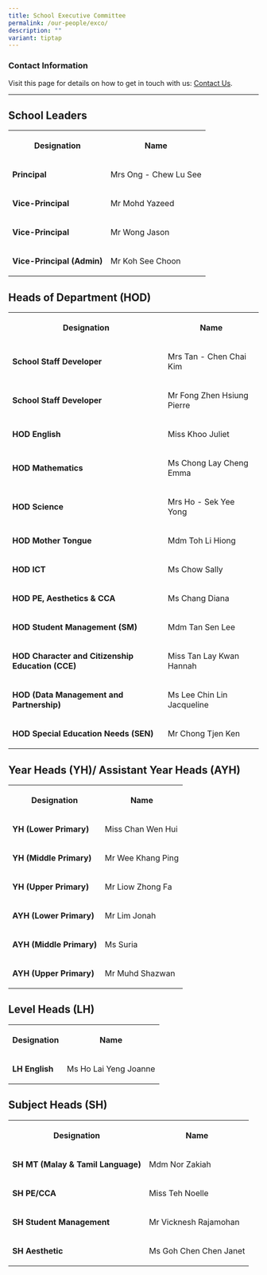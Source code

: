 ```yaml
---
title: School Executive Committee
permalink: /our-people/exco/
description: ""
variant: tiptap
---
```

<h3>Contact Information</h3>
<p>Visit this page for details on how to get in touch with us: <a href="https://www.peitongpri.moe.edu.sg/contact-us/" rel="noopener nofollow" target="_blank">Contact Us</a>.</p>
<hr>
<h2>School Leaders</h2>
<table style="minWidth: 50px">
<colgroup>
<col>
<col>
</colgroup>
<tbody>
<tr>
<th rowspan="1" colspan="1">
<p>Designation</p>
</th>
<th rowspan="1" colspan="1">
<p>Name</p>
</th>
</tr>
<tr>
<td rowspan="1" colspan="1">
<p><strong>Principal</strong>
</p>
</td>
<td rowspan="1" colspan="1">
<p>Mrs Ong - Chew Lu See</p>
</td>
</tr>
<tr>
<td rowspan="1" colspan="1">
<p><strong>Vice-Principal</strong>
</p>
</td>
<td rowspan="1" colspan="1">
<p>Mr Mohd Yazeed</p>
</td>
</tr>
<tr>
<td rowspan="1" colspan="1">
<p><strong>Vice-Principal</strong>
</p>
</td>
<td rowspan="1" colspan="1">
<p>Mr Wong Jason</p>
</td>
</tr>
<tr>
<td rowspan="1" colspan="1">
<p><strong>Vice-Principal (Admin)</strong>
</p>
</td>
<td rowspan="1" colspan="1">
<p>Mr Koh See Choon</p>
</td>
</tr>
</tbody>
</table>
<h2>Heads of Department (HOD)</h2>
<table style="minWidth: 50px">
<colgroup>
<col>
<col>
</colgroup>
<tbody>
<tr>
<th rowspan="1" colspan="1">
<p>Designation</p>
</th>
<th rowspan="1" colspan="1">
<p>Name</p>
</th>
</tr>
<tr>
<td rowspan="1" colspan="1">
<p><strong>School Staff Developer</strong>
</p>
</td>
<td rowspan="1" colspan="1">
<p>Mrs Tan - Chen Chai Kim</p>
</td>
</tr>
<tr>
<td rowspan="1" colspan="1">
<p><strong>School Staff Developer</strong>
</p>
</td>
<td rowspan="1" colspan="1">
<p>Mr Fong Zhen Hsiung Pierre</p>
</td>
</tr>
<tr>
<td rowspan="1" colspan="1">
<p><strong>HOD English</strong>
</p>
</td>
<td rowspan="1" colspan="1">
<p>Miss Khoo Juliet</p>
</td>
</tr>
<tr>
<td rowspan="1" colspan="1">
<p><strong>HOD Mathematics</strong>
</p>
</td>
<td rowspan="1" colspan="1">
<p>Ms Chong Lay Cheng Emma</p>
</td>
</tr>
<tr>
<td rowspan="1" colspan="1">
<p><strong>HOD Science</strong>
</p>
</td>
<td rowspan="1" colspan="1">
<p>Mrs Ho - Sek Yee Yong</p>
</td>
</tr>
<tr>
<td rowspan="1" colspan="1">
<p><strong>HOD Mother Tongue</strong>
</p>
</td>
<td rowspan="1" colspan="1">
<p>Mdm Toh Li Hiong</p>
</td>
</tr>
<tr>
<td rowspan="1" colspan="1">
<p><strong>HOD ICT</strong>
</p>
</td>
<td rowspan="1" colspan="1">
<p>Ms Chow Sally</p>
</td>
</tr>
<tr>
<td rowspan="1" colspan="1">
<p><strong>HOD PE, Aesthetics &amp; CCA</strong>
</p>
</td>
<td rowspan="1" colspan="1">
<p>Ms Chang Diana</p>
</td>
</tr>
<tr>
<td rowspan="1" colspan="1">
<p><strong>HOD Student Management (SM)</strong>
</p>
</td>
<td rowspan="1" colspan="1">
<p>Mdm Tan Sen Lee</p>
</td>
</tr>
<tr>
<td rowspan="1" colspan="1">
<p><strong>HOD Character and Citizenship Education (CCE)</strong>
</p>
</td>
<td rowspan="1" colspan="1">
<p>Miss Tan Lay Kwan Hannah</p>
</td>
</tr>
<tr>
<td rowspan="1" colspan="1">
<p><strong>HOD (Data Management and Partnership)</strong>
</p>
</td>
<td rowspan="1" colspan="1">
<p>Ms Lee Chin Lin Jacqueline</p>
</td>
</tr>
<tr>
<td rowspan="1" colspan="1">
<p><strong>HOD Special Education Needs (SEN)</strong>
</p>
</td>
<td rowspan="1" colspan="1">
<p>Mr Chong Tjen Ken</p>
</td>
</tr>
</tbody>
</table>
<h2>Year Heads (YH)/ Assistant Year Heads (AYH)</h2>
<table style="minWidth: 50px">
<colgroup>
<col>
<col>
</colgroup>
<tbody>
<tr>
<th rowspan="1" colspan="1">
<p>Designation</p>
</th>
<th rowspan="1" colspan="1">
<p>Name</p>
</th>
</tr>
<tr>
<td rowspan="1" colspan="1">
<p><strong>YH (Lower Primary)</strong>
</p>
</td>
<td rowspan="1" colspan="1">
<p>Miss Chan Wen Hui</p>
</td>
</tr>
<tr>
<td rowspan="1" colspan="1">
<p><strong>YH (Middle Primary)</strong>
</p>
</td>
<td rowspan="1" colspan="1">
<p>Mr Wee Khang Ping</p>
</td>
</tr>
<tr>
<td rowspan="1" colspan="1">
<p><strong>YH (Upper Primary)</strong>
</p>
</td>
<td rowspan="1" colspan="1">
<p>Mr Liow Zhong Fa</p>
</td>
</tr>
<tr>
<td rowspan="1" colspan="1">
<p><strong>AYH (Lower Primary)</strong>
</p>
</td>
<td rowspan="1" colspan="1">
<p>Mr Lim Jonah</p>
</td>
</tr>
<tr>
<td rowspan="1" colspan="1">
<p><strong>AYH (Middle Primary)</strong>
</p>
</td>
<td rowspan="1" colspan="1">
<p>Ms Suria</p>
</td>
</tr>
<tr>
<td rowspan="1" colspan="1">
<p><strong>AYH (Upper Primary)</strong>
</p>
</td>
<td rowspan="1" colspan="1">
<p>Mr Muhd Shazwan</p>
</td>
</tr>
</tbody>
</table>
<h2>Level Heads (LH)</h2>
<table style="minWidth: 50px">
<colgroup>
<col>
<col>
</colgroup>
<tbody>
<tr>
<th rowspan="1" colspan="1">
<p>Designation</p>
</th>
<th rowspan="1" colspan="1">
<p>Name</p>
</th>
</tr>
<tr>
<td rowspan="1" colspan="1">
<p><strong>LH English</strong>
</p>
</td>
<td rowspan="1" colspan="1">
<p>Ms Ho Lai Yeng Joanne</p>
</td>
</tr>
</tbody>
</table>
<h2>Subject Heads (SH)</h2>
<table style="minWidth: 50px">
<colgroup>
<col>
<col>
</colgroup>
<tbody>
<tr>
<th rowspan="1" colspan="1">
<p>Designation</p>
</th>
<th rowspan="1" colspan="1">
<p>Name</p>
</th>
</tr>
<tr>
<td rowspan="1" colspan="1">
<p><strong>SH MT (Malay &amp; Tamil Language)</strong>
</p>
</td>
<td rowspan="1" colspan="1">
<p>Mdm Nor Zakiah</p>
</td>
</tr>
<tr>
<td rowspan="1" colspan="1">
<p><strong>SH PE/CCA</strong>
</p>
</td>
<td rowspan="1" colspan="1">
<p>Miss Teh Noelle</p>
</td>
</tr>
<tr>
<td rowspan="1" colspan="1">
<p><strong>SH Student Management</strong>
</p>
</td>
<td rowspan="1" colspan="1">
<p>Mr Vicknesh Rajamohan</p>
</td>
</tr>
<tr>
<td rowspan="1" colspan="1">
<p><strong>SH Aesthetic</strong>
</p>
</td>
<td rowspan="1" colspan="1">
<p>Ms Goh Chen Chen Janet</p>
</td>
</tr>
</tbody>
</table>
<p></p>